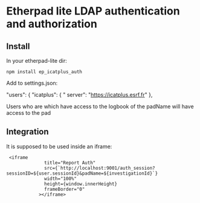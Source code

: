 # Etherpad lite LDAP authentication and authorization

## Install

In your etherpad-lite dir:

    npm install ep_icatplus_auth

Add to settings.json:

"users": {
"icatplus": {
" server": "https://icatplus.esrf.fr"
},

Users who are which have access to the logbook of the padName will have access to the pad

## Integration

It is supposed to be used inside an iframe:

```
 <iframe
              title="Report Auth"
              src={`http://localhost:9001/auth_session?sessionID=${user.sessionId}&padName=${investigationId}`}
              width="100%"
              height={window.innerHeight}
              frameBorder="0"
            ></iframe>
```
